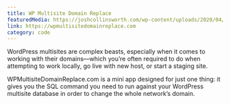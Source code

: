 ```yaml
---
title: WP Multisite Domain Replace
featuredMedia: https://joshcollinsworth.com/wp-content/uploads/2020/04/Firefox_Screenshot_2020-04-24T20-18-24.052Z.png
link: https://wpmultisitedomainreplace.com
category: code
---
```


WordPress multisites are complex beasts, especially when it comes to working with their domains—which you’re often required to do when attempting to work locally, go live with new host, or start a staging site.

WPMultisiteDomainReplace.com is a mini app designed for just one thing: it gives you the SQL command you need to run against your WordPress multisite database in order to change the whole network’s domain.
